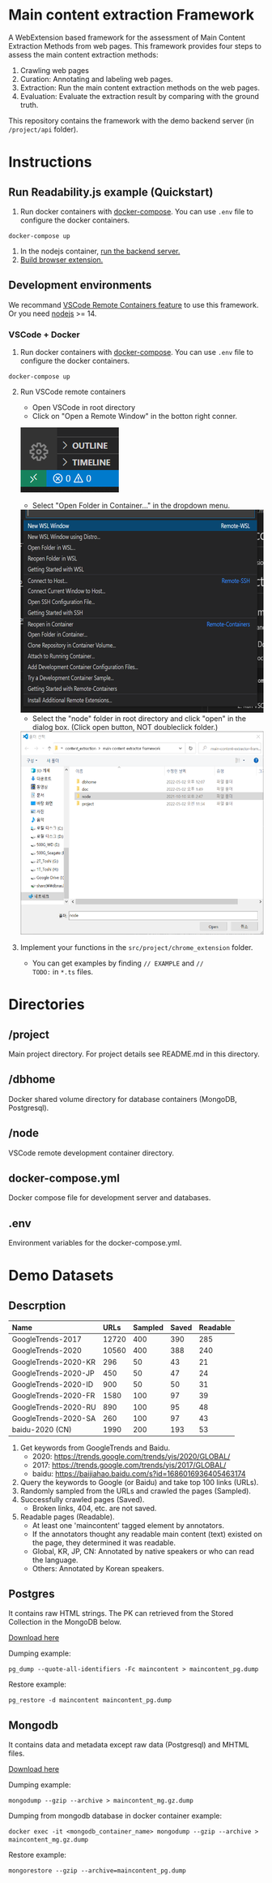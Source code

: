 # Main content extraction Framework
 A WebExtension based framework for the assessment of Main Content Extraction Methods from web pages. This framework provides four steps to assess the main content extraction methods:
   1. Crawling web pages
   1. Curation: Annotating and labeling web pages.
   1. Extraction: Run the main content extraction methods on the web pages.
   1. Evaluation: Evaluate the extraction result by comparing with the ground truth.

 This repository contains the framework with the demo backend server (in <code>/project/api</code> folder).

# Instructions
## Run Readability.js example (Quickstart)
1. Run docker containers with [docker-compose](https://docs.docker.com/compose/). You can use <code>.env</code> file to configure the docker containers.
```
docker-compose up
```
1. In the nodejs container, [run the backend server.](/src/project/api/README.md)
1. [Build browser extension.](/src/project/chrome_extension/README.md)

## Development environments
We recommand [VSCode Remote Containers feature](https://code.visualstudio.com/docs/remote/containers) to use this framework. Or you need [nodejs](https://nodejs.org/en/download/) >= 14.

### VSCode + Docker
1. Run docker containers with [docker-compose](https://docs.docker.com/compose/). You can use <code>.env</code> file to configure the docker containers.
```
docker-compose up
```
2. Run VSCode remote containers
    - Open VSCode in root directory
    - Click on "Open a Remote Window" in the botton right conner.

     ![remote_icon](./docs/image01.png)

    - Select "Open Folder in Container..." in the dropdown menu.

    <img src="./docs/image02.png" height="400" alt="remote_menu" />

    - Select the "node" folder in root directory and click "open" in the dialog box. (Click open button, NOT doubleclick folder.)

    <img src="./docs/image03.png" height="400" alt="select_node" />
3. Implement your functions in the <code>src/project/chrome_extension</code> folder.
    - You can get examples by finding <code>// EXAMPLE</code> and <code>// TODO:</code> in <code>*.ts</code> files.

# Directories
## /project
Main project directory. For project details see README.md in this directory.

## /dbhome
Docker shared volume directory for database containers (MongoDB, Postgresql).

## /node
VSCode remote development container directory.

## docker-compose.yml
Docker compose file for development server and databases.

## .env
Environment variables for the docker-compose.yml.

# Demo Datasets
## Descrption
|Name|URLs|Sampled|Saved|Readable|
|:----|:----|:----|:----|:----|
|GoogleTrends-2017|12720|400|390|285|
|GoogleTrends-2020|10560|400|388|240|
|GoogleTrends-2020-KR|296|50|43|21|
|GoogleTrends-2020-JP|450|50|47|24|
|GoogleTrends-2020-ID|900|50|50|31|
|GoogleTrends-2020-FR|1580|100|97|39|
|GoogleTrends-2020-RU|890|100|95|48|
|GoogleTrends-2020-SA|260|100|97|43|
|baidu-2020 (CN)|1990|200|193|53|

1. Get keywords from GoogleTrends and Baidu.
    - 2020: https://trends.google.com/trends/yis/2020/GLOBAL/        
    - 2017: https://trends.google.com/trends/yis/2017/GLOBAL/
    - baidu: https://baijiahao.baidu.com/s?id=1686016936405463174
1. Query the keywords to Google (or Baidu) and take top 100 links (URLs).
1. Randomly sampled from the URLs and crawled the pages (Sampled).
1. Successfully crawled pages (Saved).
    - Broken links, 404, etc. are not saved.
1. Readable pages (Readable).
    - At least one 'maincontent' tagged element by annotators.
    - If the annotators thought any readable main content (text) existed on the page, they determined it was readable.
    - Global, KR, JP, CN: Annotated by native speakers or who can read the language.
    - Others: Annotated by Korean speakers.


## Postgres
It contains raw HTML strings. The PK can retrieved from the Stored Collection in the MongoDB below.

[Download here](https://dbnas.hanyang.ac.kr/s/KH7t9w8sY6RxxBQ/download)

Dumping example:

    pg_dump --quote-all-identifiers -Fc maincontent > maincontent_pg.dump

Restore example:

    pg_restore -d maincontent maincontent_pg.dump


## Mongodb
It contains data and metadata except raw data (Postgresql) and MHTML files.

[Download here](https://dbnas.hanyang.ac.kr/s/9rcMqA9pwG5pFzm/download)

Dumping example:

    mongodump --gzip --archive > maincontent_mg.gz.dump

Dumping from mongodb database in docker container example:

    docker exec -it <mongodb_container_name> mongodump --gzip --archive > maincontent_mg.gz.dump

Restore example:

    mongorestore --gzip --archive=maincontent_pg.dump